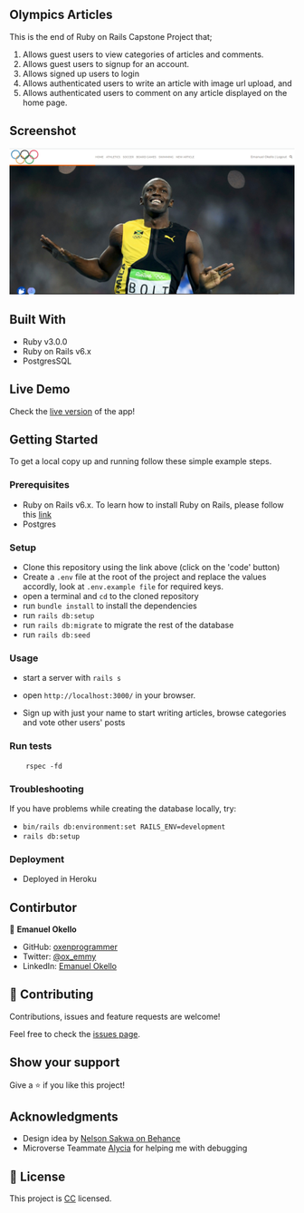 ## Olympics Articles
This is the end of Ruby on Rails Capstone Project that;
1. Allows guest users to view categories of articles and comments.
2. Allows guest users to signup for an account.
3. Allows signed up users to login
4. Allows authenticated users to write an article with image url upload, and
5. Allows authenticated users to comment on any article displayed on the home page.

## Screenshot

![screenshot](./olympics.png)
## Built With

- Ruby v3.0.0
- Ruby on Rails v6.x
- PostgresSQL


## Live Demo

Check the [live version](https://olym-m.herokuapp.com/) of the app!


## Getting Started

To get a local copy up and running follow these simple example steps.

### Prerequisites

- Ruby on Rails v6.x. To learn how to install Ruby on Rails, please follow this [link](https://guides.rubyonrails.org/getting_started.html)
- Postgres

### Setup

- Clone this repository using the link above (click on the 'code' button)
- Create a `.env` file at the root of the project and replace the values accordly, look at `.env.example file` for required keys.
- open a terminal and `cd` to the cloned repository
- run `bundle install` to install the dependencies
- run `rails db:setup`
- run `rails db:migrate` to migrate the rest of the database
- run `rails db:seed`

### Usage

- start a server with `rails s`

- open `http://localhost:3000/` in your browser.

- Sign up with just your name to start writing articles, browse categories and vote other users' posts


### Run tests

```
    rspec -fd
```

### Troubleshooting

If you have problems while creating the database locally, try: 
- `bin/rails db:environment:set RAILS_ENV=development`
- `rails db:setup`

### Deployment

- Deployed in Heroku



## Contirbutor

👤 **Emanuel Okello**

- GitHub: [oxenprogrammer](https://github.com/oxenprogrammer)
- Twitter: [@ox_emmy](https://twitter.com/ox_emmy)
- LinkedIn: [Emanuel Okello](https://www.linkedin.com/in/emanuel-okello/)


## 🤝 Contributing

Contributions, issues and feature requests are welcome!

Feel free to check the [issues page](https://github.com/oxenprogrammer/olympics/issues).

## Show your support

Give a ⭐️ if you like this project!

## Acknowledgments

- Design idea by [Nelson Sakwa on Behance](https://www.behance.net/sakwadesignstudio)
- Microverse Teammate [Alycia](https://github.com/aliciapaz) for helping me with debugging

## 📝 License

This project is [CC](LICENSE) licensed.